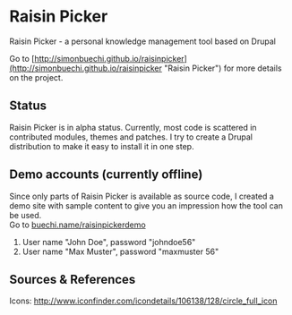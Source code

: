 Raisin Picker
=============

Raisin Picker -  a personal knowledge management tool based on Drupal  

Go to [http://simonbuechi.github.io/raisinpicker](http://simonbuechi.github.io/raisinpicker "Raisin Picker") for more details on the project.

Status
------
Raisin Picker is in alpha status. Currently, most code is scattered in contributed modules, themes and patches. I try to create a Drupal distribution to make it easy to install it in one step.


Demo accounts (currently offline)
-------------
Since only parts of Raisin Picker is available as source code, I created a demo site with sample content to give you an impression how the tool can be used.  
Go to [buechi.name/raisinpickerdemo](http://buechi.name/raisinpickerdemo/ "Raisin Picker Demo")  

1. User name "John Doe", password "johndoe56"  
2. User name "Max Muster", password "maxmuster 56"



Sources & References
-------
Icons: http://www.iconfinder.com/icondetails/106138/128/circle_full_icon  
